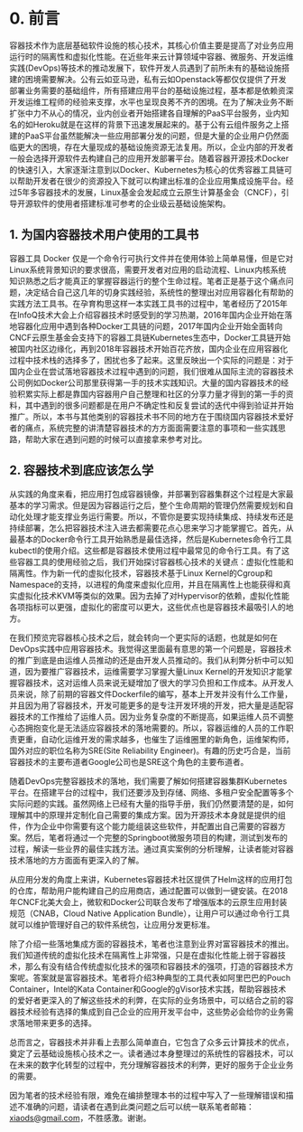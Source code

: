 # 0. 前言

容器技术作为底层基础软件设施的核心技术，其核心价值主要是提高了对业务应用运行时的隔离性和虚拟化性能。在近些年来云计算领域中容器、微服务、开发运维实践\(DevOps\)等技术的推动发展下，软件开发人员遇到了前所未有的基础设施搭建的困境需要解决。公有云如亚马逊，私有云如Openstack等都仅仅提供了开发部署业务需要的基础组件，所有搭建应用平台的基础设施过程，基本都是依赖资深开发运维工程师的经验来支撑，水平也呈现良莠不齐的困境。在为了解决业务不断扩张中力不从心的情况，业内创业者开始搭建各自理解的PaaS平台服务，业内知名的如Heroku就是在这样的背景下迅速发展起来的。基于公有云组件服务之上搭建的PaaS平台虽然能解决一些应用部署分发的问题，但是大量的企业用户仍然面临更大的困境，存在大量现成的基础设施资源无法复用。所以，企业内部的开发者一般会选择开源软件去构建自己的应用开发部署平台。随着容器开源技术Docker的快速引入，大家逐渐注意到以Docker、Kubernetes为核心的优秀容器工具链可以帮助开发者在很少的资源投入下就可以构建出标准的企业应用集成设施平台。经过5年多容器技术的发展，Linux基金会发起成立云原生计算基金会（CNCF），引导开源软件的使用者搭建标准可参考的企业级云基础设施架构。

## 1. 为国内容器技术用户使用的工具书

容器工具 Docker 仅是一个命令行可执行文件并在使用体验上简单易懂，但是它对Linux系统背景知识的要求很高，需要开发者对应用的启动流程、Linux内核系统知识熟悉之后才能真正的掌握容器运行的整个生命过程。笔者正是基于这个痛点问题，决定结合自己这几年的切身实践经验，系统性的整理出对应用容器化有帮助的实践方法工具书。在孕育构思这样一本实践工具书的过程中，笔者经历了2015年在InfoQ技术大会上介绍容器技术时感受到的学习热潮，2016年国内企业开始在落地容器化应用中遇到各种Docker工具链的问题，2017年国内企业开始全面转向CNCF云原生基金会支持下的容器工具链Kubernetes生态中，Docker工具链开始被国内社区边缘化，再到2018年容器技术开始百花齐放，国内企业在应用容器化过程中技术栈的选择多了，困扰也多了起来。这里反映出一个实际的问题是：对于国内企业在尝试落地容器技术过程中遇到的问题，我们很难从国际主流的容器技术公司例如Docker公司那里获得第一手的技术实践知识。大量的国内容器技术的经验积累实际上都是靠国内容器用户自己整理和社区的分享力量才得到的第一手的资料，其中遇到的很多问题都是在用户不确定性和反复尝试的迭代中得到验证并开始推广。所以，本书与其他类别的容器技术书不同的地方在于围绕国内容器技术爱好者的痛点，系统完整的讲清楚容器技术的方方面面需要注意的事项和一些实践思路，帮助大家在遇到问题的时候可以直接拿来参考对比。

## 2. 容器技术到底应该怎么学

从实践的角度来看，把应用打包成容器镜像，并部署到容器集群这个过程是大家最基本的学习需求。但是因为容器运行之后，整个生命周期的管理仍然需要规划和自动化处理才能支撑业务运行需要。所以，不管你是要实现持续集成、持续发布还是持续部署，怎么把容器技术注入进去都需要花点心思来学习才能掌握它。首先，从最基本的Docker命令行工具开始熟悉是最佳选择，然后是Kubernetes命令行工具kubectl的使用介绍。这些都是容器技术使用过程中最常见的命令行工具。有了这些容器工具的使用经验之后，我们开始探讨容器核心技术的关键点：虚拟化性能和隔离性。作为新一代的虚拟化技术，容器技术基于Linux Kernel的Cgroup和Namespace的支持，以进程的角度来虚拟化应用，并且在隔离性上也能获得和真实虚拟化技术KVM等类似的效果。因为去掉了对Hypervisor的依赖，虚拟化性能各项指标可以更强，虚拟化的密度可以更大，这些优点也是容器技术最吸引人的地方。

在我们预览完容器核心技术之后，就会转向一个更实际的话题，也就是如何在DevOps实践中应用容器技术。我觉得这里面最有意思的第一个问题是，容器技术的推广到底是由运维人员推动的还是由开发人员推动的。我们从利弊分析中可以知道，因为要推广容器技术，运维需要学习掌握大量Linux Kernel的开发知识才能掌握容器技术，这对运维人员来说无疑增加了很大的学习负担和工作成本。从开发人员来说，除了前期的容器文件Dockerfile的编写，基本上开发并没有什么工作量，并且因为用了容器技术，开发可能更多的是专注开发环境的开发，把大量是适配容器技术的工作推给了运维人员。因为业务复杂度的不断提高，如果运维人员不调整心态拥抱变化是无法适应容器技术的落地需要的。所以，容器运维的人员的工作职责更重，自动化运维开发的需求越多，也催生了运维圈里的新角色，运维架构师，国外对应的职位名称为SRE\(Site Reliability Engineer\)。有趣的历史巧合是，当前容器技术的主要布道者Google公司也是SRE这个角色的主要布道者。

随着DevOps完整容器技术的落地，我们需要了解如何搭建容器集群Kubernetes平台。在搭建平台的过程中，我们还要涉及到存储、网络、多租户安全配置等多个实际问题的实践。虽然网络上已经有大量的指导手册，我们仍然要清楚的是，如何理解其中的原理并定制化自己需要的集成方案。因为开源技术本身就是提供的组件，作为企业中你需要有这个能力能组装这些软件，并配置出自己需要的容器方案。然后，笔者将通过一个完整的Springboot微服务项目的构建，测试到发布的过程，解读一些业界的最佳实践方法。通过真实案例的分析理解，让读者能对容器技术落地的方方面面有更深入的了解。

从应用分发的角度上来讲，Kubernetes容器技术社区提供了Helm这样的应用打包的仓库，帮助用户能构建自己的应用商店，通过配置可以做到一键安装。在2018年CNCF北美大会上，微软和Docker公司联合发布了增强版本的云原生应用封装规范（CNAB，Cloud Native Application Bundle），让用户可以通过命令行工具就可以维护管理好自己的软件系统包，让应用分发更标准。

除了介绍一些落地集成方面的容器技术，笔者也注意到业界对富容器技术的推出。我们知道传统的虚拟化技术在隔离性上非常强，只是在虚拟化性能上弱于容器技术，那么有没有结合传统虚拟化技术的强项和容器技术的强项，打造的容器技术方案呢。答案就是富容器技术。笔者将介绍3种典型的工具代表如阿里巴巴的Pouch Container，Intel的Kata Container和Google的gVisor技术实践，帮助容器技术的爱好者更深入的了解这些技术的利弊，在实际的业务场景中，可以结合之前的容器技术经验有选择的集成到自己企业的应用开发平台中，这些势必会给你的业务需求落地带来更多的选择。

总而言之，容器技术并非看上去那么简单直白，它包含了众多云计算技术的优点，奠定了云基础设施核心技术之一。读者通过本身整理过的系统性的容器技术，可以在未来的数字化转型的过程中，充分理解容器技术的利弊，更好的服务于企业业务的需要。

因为笔者的技术经验有限，难免在编排整理本书的过程中写入了一些理解错误和描述不准确的问题，请读者在遇到此类问题之后可以统一联系笔者邮箱：xiaods@gmail.com，不胜感激。谢谢。





